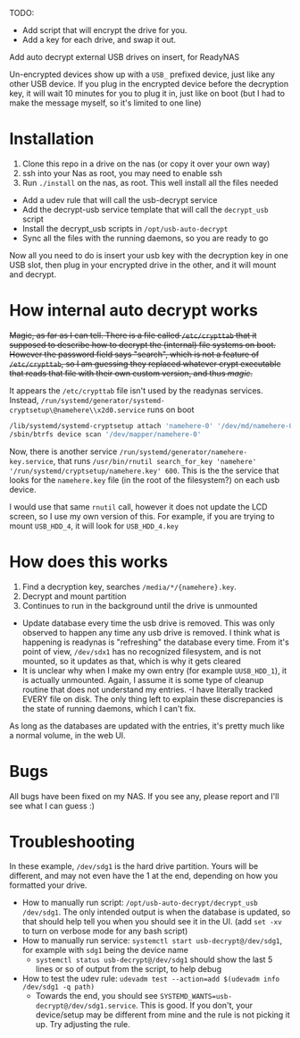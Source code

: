 TODO:

- Add script that will encrypt the drive for you.
- Add a key for each drive, and swap it out.

Add auto decrypt external USB drives on insert, for ReadyNAS

Un-encrypted devices show up with a `USB_` prefixed device, just like any other USB device. If you plug in the encrypted device before the decryption key, it will wait 10 minutes for you to plug it in, just like on boot (but I had to make the message myself, so it's limited to one line)

# Installation

1. Clone this repo in a drive on the nas (or copy it over your own way)
1. ssh into your Nas as root, you may need to enable ssh
1. Run `./install` on the nas, as root. This well install all the files needed
  - Add a udev rule that will call the usb-decrypt service
  - Add the decrypt-usb service template that will call the `decrypt_usb` script
  - Install the decrypt_usb scripts in `/opt/usb-auto-decrypt`
  - Sync all the files with the running daemons, so you are ready to go

Now all you need to do is insert your usb key with the decryption key in one USB slot, then plug in your encrypted drive in the other, and it will mount and decrypt.

# How internal auto decrypt works

~~Magic, as far as I can tell. There is a file called `/etc/crypttab` that it supposed to describe how to decrypt the (internal) file systems on boot. However the password field says "search", which is not a feature of `/etc/crypttab`, so I am guessing they replaced whatever crypt executable that reads that file with their own custom version, and thus _magic_.~~

It appears the `/etc/crypttab` file isn't used by the readynas services. Instead, `/run/systemd/generator/systemd-cryptsetup\@namehere\\x2d0.service` runs on boot

```bash
/lib/systemd/systemd-cryptsetup attach 'namehere-0' '/dev/md/namehere-0' '/run/systemd/cryptsetup/namehere.key' ''
/sbin/btrfs device scan '/dev/mapper/namehere-0'
```

Now, there is another service `/run/systemd/generator/namehere-key.service`, that runs `/usr/bin/rnutil search_for_key 'namehere' '/run/systemd/cryptsetup/namehere.key' 600`. This is the the service that looks for the `namehere.key` file (in the root of the filesystem?) on each usb device.

I would use that same `rnutil` call, however it does not update the LCD screen, so I use my own version of this. For example, if you are trying to mount `USB_HDD_4`, it will look for `USB_HDD_4.key`

# How does this works

1. Find a decryption key, searches `/media/*/{namehere}.key`.
2. Decrypt and mount partition
3. Continues to run in the background until the drive is unmounted
  - Update database every time the usb drive is removed. This was only observed to happen any time any usb drive is removed. I think what is happening is readynas is "refreshing" the database every time. From it's point of view, `/dev/sdx1` has no recognized filesystem, and is not mounted, so it updates as that, which is why it gets cleared
  - It is unclear why when I make my own entry (for example `UUSB_HDD_1`), it is actually unmounted. Again, I assume it is some type of cleanup routine that does not understand my entries.
  -I have literally tracked EVERY file on disk. The only thing left to explain these discrepancies is the state of running daemons, which I can't fix.

As long as the databases are updated with the entries, it's pretty much like a normal volume, in the web UI.

# Bugs

All bugs have been fixed on my NAS. If you see any, please report and I'll see what I can guess :)

# Troubleshooting

In these example, `/dev/sdg1` is the hard drive partition. Yours will be different, and may not even have the 1 at the end, depending on how you formatted your drive.

* How to manually run script: `/opt/usb-auto-decrypt/decrypt_usb /dev/sdg1`. The only intended output is when the database is updated, so that should help tell you when you should see it in the UI. (add `set -xv` to turn on verbose mode for any bash script)
* How to manually run service: `systemctl start usb-decrypt@/dev/sdg1`, for example with `sdg1` being the device name
  * `systemctl status usb-decrypt@/dev/sdg1` should show the last 5 lines or so of output from the script, to help debug
* How to test the udev rule: `udevadm test --action=add $(udevadm info /dev/sdg1 -q path)`
  * Towards the end, you should see `SYSTEMD_WANTS=usb-decrypt@/dev/sdg1.service`. This is good. If you don't, your device/setup may be different from mine and the rule is not picking it up. Try adjusting the rule.
